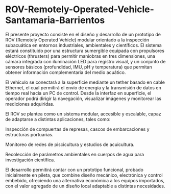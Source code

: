 # ROV-Remotely-Operated-Vehicle-Santamaria-Barrientos
El presente proyecto consiste en el diseño y desarrollo de un prototipo de ROV (Remotely Operated Vehicle) modular orientado a la inspección subacuática en entornos industriales, ambientales y científicos. El sistema estará constituido por una estructura sumergible equipada con propulsores eléctricos (thrusters) para permitir maniobras en tres dimensiones, una cámara integrada con iluminación LED para registro visual, y un conjunto de sensores básicos (profundidad, IMU, pH y temperatura) que permitan obtener información complementaria del medio acuático.

El vehículo se conectará a la superficie mediante un tether basado en cable Ethernet, el cual permitirá el envío de energía y la transmisión de datos en tiempo real hacia un PC de control. Desde la interfaz en superficie, el operador podrá dirigir la navegación, visualizar imágenes y monitorear las mediciones adquiridas.

El ROV se plantea como un sistema modular, accesible y escalable, capaz de adaptarse a distintas aplicaciones, tales como:

Inspección de compuertas de represas, cascos de embarcaciones y estructuras portuarias.

Monitoreo de redes de piscicultura y estudios de acuicultura.

Recolección de parámetros ambientales en cuerpos de agua para investigación científica.

El desarrollo permitirá contar con un prototipo funcional, probado inicialmente en pileta, que combine diseño mecánico, electrónica y control embebido, ofreciendo una alternativa económica a los equipos importados, con el valor agregado de un diseño local adaptable a distintas necesidades.
